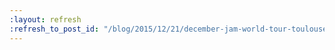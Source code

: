 ```yaml
---
:layout: refresh
:refresh_to_post_id: "/blog/2015/12/21/december-jam-world-tour-toulouse-france"
---
```

